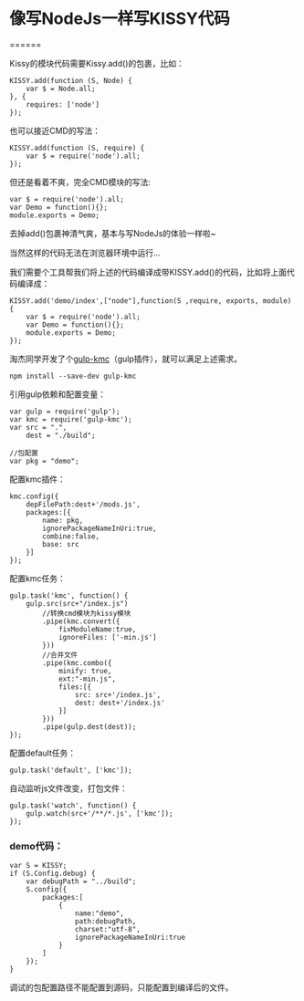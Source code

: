# 像写NodeJs一样写KISSY代码
======


Kissy的模块代码需要Kissy.add()的包裹，比如：

    KISSY.add(function (S, Node) {
        var $ = Node.all;
    }, {
        requires: ['node']
    });
    
也可以接近CMD的写法：

    KISSY.add(function (S, require) {
        var $ = require('node').all;
    });
    

但还是看着不爽，完全CMD模块的写法:

    var $ = require('node').all;    
    var Demo = function(){};
    module.exports = Demo;
    

去掉add()包裹神清气爽，基本与写NodeJs的体验一样啦~

当然这样的代码无法在浏览器环境中运行...

我们需要个工具帮我们将上述的代码编译成带KISSY.add()的代码，比如将上面代码编译成：

    KISSY.add('demo/index',["node"],function(S ,require, exports, module) {
        var $ = require('node').all;
        var Demo = function(){};
        module.exports = Demo;
    });
    

淘杰同学开发了个[gulp-kmc][1]（gulp插件），就可以满足上述需求。

    npm install --save-dev gulp-kmc
    

引用gulp依赖和配置变量：

    var gulp = require('gulp');
    var kmc = require('gulp-kmc');
    var src = ".",
        dest = "./build";
    
    //包配置
    var pkg = "demo";
    

配置kmc插件：

    kmc.config({
        depFilePath:dest+'/mods.js',
        packages:[{
            name: pkg,
            ignorePackageNameInUri:true,
            combine:false,
            base: src
        }]
    });
    

配置kmc任务：

    gulp.task('kmc', function() {
        gulp.src(src+"/index.js")
            //转换cmd模块为kissy模块
            .pipe(kmc.convert({
                fixModuleName:true,
                ignoreFiles: ['-min.js']
            }))
            //合并文件
            .pipe(kmc.combo({
                minify: true,
                ext:"-min.js",
                files:[{
                    src: src+'/index.js',
                    dest: dest+'/index.js'
                }]
            }))
            .pipe(gulp.dest(dest));
    });
    

配置default任务：

    gulp.task('default', ['kmc']);
    

自动监听js文件改变，打包文件：

    gulp.task('watch', function() {
        gulp.watch(src+'/**/*.js', ['kmc']);
    });
    

### demo代码：

    var S = KISSY;
    if (S.Config.debug) {
        var debugPath = "../build";
        S.config({
            packages:[
                {
                    name:"demo",
                    path:debugPath,
                    charset:"utf-8",
                    ignorePackageNameInUri:true
                }
            ]
        });
    }
    

调试的包配置路径不能配置到源码，只能配置到编译后的文件。

 [1]: https://www.npmjs.org/package/gulp-kmc